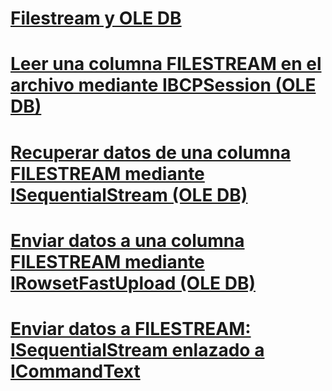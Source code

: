 # [Filestream y OLE DB](filestream-and-ole-db.md)
# [Leer una columna FILESTREAM en el archivo mediante IBCPSession (OLE DB)](read-a-filestream-column-to-file-using-ibcpsession-ole-db.md)
# [Recuperar datos de una columna FILESTREAM mediante ISequentialStream (OLE DB)](retrieve-data-from-a-filestream-column-using-isequentialstream-ole-db.md)
# [Enviar datos a una columna FILESTREAM mediante IRowsetFastUpload (OLE DB)](send-data-to-a-filestream-column-using-irowsetfastupload-ole-db.md)
# [Enviar datos a FILESTREAM: ISequentialStream enlazado a ICommandText](send-data-to-filestream-isequentialstream-bound-to-icommandtext.md)
